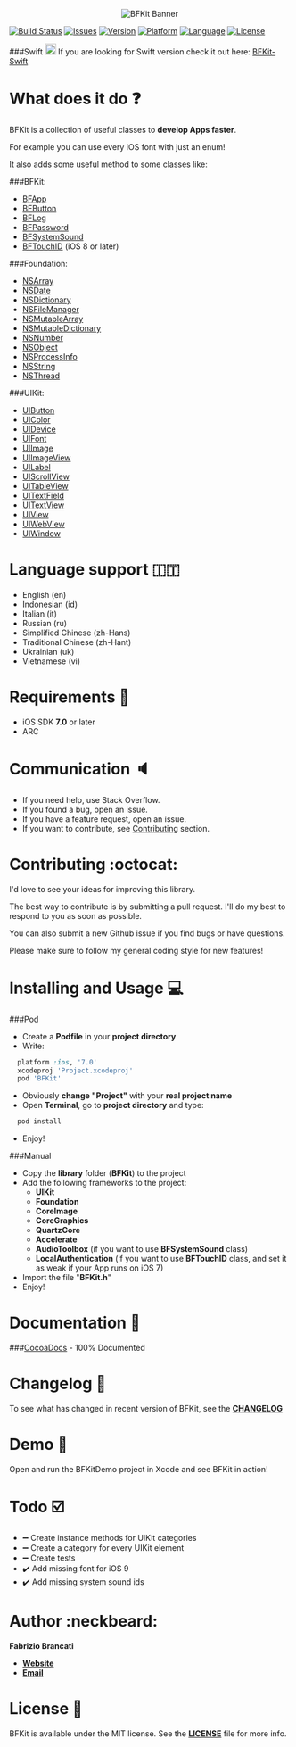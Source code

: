 <p align="center"><img src="http://github.fabriziobrancati.com/bfkit/resources/banner-new.png" alt="BFKit Banner"></p>

[![Build Status](https://travis-ci.org/FabrizioBrancati/BFKit.svg?branch=master)](https://travis-ci.org/FabrizioBrancati/BFKit)
[![Issues](https://img.shields.io/github/issues/FabrizioBrancati/BFKit.svg?style=flat)](https://github.com/FabrizioBrancati/BFKit/issues)
[![Version](https://img.shields.io/cocoapods/v/BFKit.svg?style=flat)](http://cocoadocs.org/docsets/BFKit)
[![Platform](https://img.shields.io/badge/platform-iOS-orange.svg)](http://cocoadocs.org/docsets/BFKit)
[![Language](https://img.shields.io/badge/language-Objective--C-blue.svg)](https://developer.apple.com/library/mac/documentation/Cocoa/Conceptual/ProgrammingWithObjectiveC/Introduction/Introduction.html)
[![License](https://img.shields.io/badge/license-MIT%20License-lightgrey.svg)](https://github.com/FabrizioBrancati/BFKit/blob/master/LICENSE)

###Swift  <img src="http://github.fabriziobrancati.com/bfkit/resources/swift-icon.png" height="20" width="20">
If you are looking for Swift version check it out here: [BFKit-Swift](https://github.com/FabrizioBrancati/BFKit-Swift)

What does it do :question:
===========================
BFKit is a collection of useful classes to **develop Apps faster**.

For example you can use every iOS font with just an enum!

It also adds some useful method to some classes like:

###BFKit:
- [BFApp](http://cocoadocs.org/docsets/BFKit/1.5.3/Classes/BFApp.html)
- [BFButton](http://cocoadocs.org/docsets/BFKit/1.5.3/Classes/BFButton.html)
- [BFLog](http://cocoadocs.org/docsets/BFKit/1.5.3/Classes/BFLog.html)
- [BFPassword](http://cocoadocs.org/docsets/BFKit/1.5.3/Classes/BFPassword.html)
- [BFSystemSound](http://cocoadocs.org/docsets/BFKit/1.5.3/Classes/BFSystemSound.html)
- [BFTouchID](http://cocoadocs.org/docsets/BFKit/1.5.3/Classes/BFTouchID.html) (iOS 8 or later)

###Foundation:
- [NSArray](http://cocoadocs.org/docsets/BFKit/1.5.3/Categories/NSArray+BFKit.html)
- [NSDate](http://cocoadocs.org/docsets/BFKit/1.5.3/Categories/NSDate+BFKit.html)
- [NSDictionary](http://cocoadocs.org/docsets/BFKit/1.5.3/Categories/NSDictionary+BFKit.html)
- [NSFileManager](http://cocoadocs.org/docsets/BFKit/1.5.3/Categories/NSFileManager+BFKit.html)
- [NSMutableArray](http://cocoadocs.org/docsets/BFKit/1.5.3/Categories/NSMutableArray+BFKit.html)
- [NSMutableDictionary](http://cocoadocs.org/docsets/BFKit/1.5.3/Categories/NSMutableDictionary+BFKit.html)
- [NSNumber](http://cocoadocs.org/docsets/BFKit/1.5.3/Categories/NSNumber+BFKit.html)
- [NSObject](http://cocoadocs.org/docsets/BFKit/1.5.3/Categories/NSObject+BFKit.html)
- [NSProcessInfo](http://cocoadocs.org/docsets/BFKit/1.5.3/Categories/NSProcessInfo+BFKit.html)
- [NSString](http://cocoadocs.org/docsets/BFKit/1.5.3/Categories/NSString+BFKit.html)
- [NSThread](http://cocoadocs.org/docsets/BFKit/1.5.3/Categories/NSThread+BFKit.html)

###UIKit:
- [UIButton](http://cocoadocs.org/docsets/BFKit/1.5.3/Categories/NSArray+BFKit.html)
- [UIColor](http://cocoadocs.org/docsets/BFKit/1.5.3/Categories/UIColor+BFKit.html)
- [UIDevice](http://cocoadocs.org/docsets/BFKit/1.5.3/Categories/UIDevice+BFKit.html)
- [UIFont](http://cocoadocs.org/docsets/BFKit/1.5.3/Categories/UIFont+BFKit.html)
- [UIImage](http://cocoadocs.org/docsets/BFKit/1.5.3/Categories/UIImage+BFKit.html)
- [UIImageView](http://cocoadocs.org/docsets/BFKit/1.5.3/Categories/UIImageView+BFKit.html)
- [UILabel](http://cocoadocs.org/docsets/BFKit/1.5.3/Categories/UILabel+BFKit.html)
- [UIScrollView](http://cocoadocs.org/docsets/BFKit/1.5.3/Categories/UIScrollView+BFKit.html)
- [UITableView](http://cocoadocs.org/docsets/BFKit/1.5.3/Categories/UITableView+BFKit.html)
- [UITextField](http://cocoadocs.org/docsets/BFKit/1.5.3/Categories/UITextField+BFKit.html)
- [UITextView](http://cocoadocs.org/docsets/BFKit/1.5.3/Categories/UITextView+BFKit.html)
- [UIView](http://cocoadocs.org/docsets/BFKit/1.5.3/Categories/UIView+BFKit.html)
- [UIWebView](http://cocoadocs.org/docsets/BFKit/1.5.3/Categories/UIWebView+BFKit.html)
- [UIWindow](http://cocoadocs.org/docsets/BFKit/1.5.3/Categories/UIWindow+BFKit.html)

Language support :it:
=====================
- English (en)
- Indonesian (id)
- Italian (it)
- Russian (ru)
- Simplified Chinese (zh-Hans)
- Traditional Chinese (zh-Hant)
- Ukrainian (uk)
- Vietnamese (vi)

Requirements :iphone:
=====================
- iOS SDK **7.0** or later
- ARC

Communication :speaker:
=======================
- If you need help, use Stack Overflow.
- If you found a bug, open an issue.
- If you have a feature request, open an issue.
- If you want to contribute, see [Contributing](https://github.com/FabrizioBrancati/BFKit#contributing-octocat) section.

Contributing :octocat:
======================
I'd love to see your ideas for improving this library.

The best way to contribute is by submitting a pull request.
I'll do my best to respond to you as soon as possible.

You can also submit a new Github issue if you find bugs or have questions.

Please make sure to follow my general coding style for new features!

Installing and Usage :computer:
===============================
###Pod
- Create a **Podfile** in your **project directory**
- Write:
```ruby
  platform :ios, '7.0'
  xcodeproj 'Project.xcodeproj'
  pod 'BFKit'
```
- Obviously **change "Project"**  with your **real project name**
- Open **Terminal**, go to **project directory** and type:
```bash
  pod install
```
- Enjoy!

###Manual
- Copy the **library** folder (**BFKit**) to the project
- Add the following frameworks to the project:
  - **UIKit**
  - **Foundation**
  - **CoreImage**
  - **CoreGraphics**
  - **QuartzCore**
  - **Accelerate**
  - **AudioToolbox** (if you want to use **BFSystemSound** class)
  - **LocalAuthentication** (if you want to use **BFTouchID** class, and set it as weak if your App runs on iOS 7)
- Import the file "**BFKit.h**"
- Enjoy!

Documentation :100:
===================
###[CocoaDocs](http://cocoadocs.org/docsets/BFKit) - 100% Documented

Changelog :bookmark_tabs:
=========================
To see what has changed in recent version of BFKit, see the **[CHANGELOG](https://github.com/FabrizioBrancati/BFKit/blob/master/CHANGELOG.md)**

Demo :wrench:
=============
Open and run the BFKitDemo project in Xcode and see BFKit in action!

Todo :ballot_box_with_check:
============================
- :heavy_minus_sign: Create instance methods for UIKit categories
- :heavy_minus_sign: Create a category for every UIKit element
- :heavy_minus_sign: Create tests
- :heavy_check_mark: Add missing font for iOS 9
- :heavy_check_mark: Add missing system sound ids

Author :neckbeard:
==================
**Fabrizio Brancati**

- **[Website](http://www.fabriziobrancati.com)**
- **[Email](mailto:fabrizio.brancati@gmail.com)**

License :scroll:
================
BFKit is available under the MIT license. See the **[LICENSE](https://github.com/FabrizioBrancati/BFKit/blob/master/LICENSE)** file for more info.
